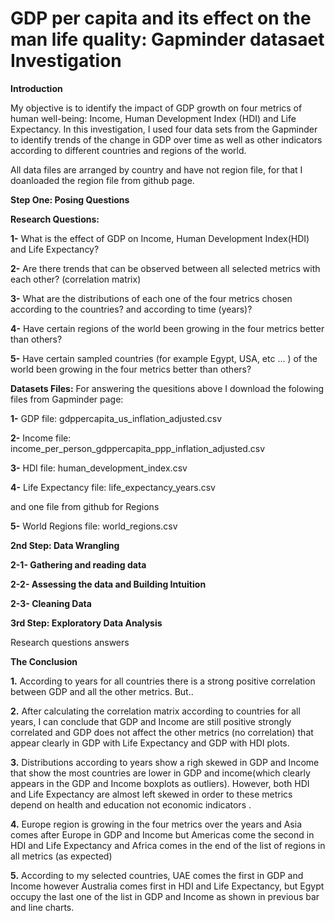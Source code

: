 # GDP per capita and its effect on the man life quality: Gapminder datasaet Investigation

**Introduction**

My objective is to identify the impact of GDP growth on four metrics of human well-being: Income, Human Development Index (HDI) and Life Expectancy. In this investigation, I used four data sets from the Gapminder to identify trends of the change in GDP over time as well as other indicators according to different countries and regions of the world.

All data files are arranged by country and have not region file, for that I doanloaded the region file from github page.

**Step One: Posing Questions**

**Research Questions:**

**1-** What is the effect of GDP on Income, Human Development Index(HDI) and Life Expectancy?

**2-** Are there trends that can be observed between all selected metrics with each other? (correlation matrix)

**3-** What are the distributions of each one of the four metrics chosen according to the countries? and according to time (years)?

**4-** Have certain regions of the world been growing in the four metrics better than others?

**5-** Have certain sampled countries (for example Egypt, USA, etc ... ) of the world been growing in the four metrics better than others?

**Datasets Files:** 
For answering the quesitions above I download the folowing files from Gapminder page:

**1-** GDP file: gdppercapita\_us\_inflation\_adjusted.csv

**2-** Income file: income\_per\_person\_gdppercapita\_ppp\_inflation\_adjusted.csv

**3-** HDI file: human\_development\_index.csv

**4-** Life Expectancy file: life\_expectancy\_years.csv

and one file from github for Regions

**5-** World Regions file: world\_regions.csv

**2nd Step: Data Wrangling**

**2-1- Gathering and reading data**

**2-2- Assessing the data and Building Intuition**

**2-3- Cleaning Data**

**3rd Step: Exploratory Data Analysis**

Research questions answers

**The Conclusion**

**1.** According to years for all countries there is a strong positive correlation between GDP and all the other metrics. But..

**2.** After calculating the correlation matrix according to countries for all years, I can conclude that GDP and Income are still positive strongly correlated and GDP does not affect the other metrics (no correlation) that appear clearly in GDP with Life Expectancy and GDP with HDI plots.

**3.** Distributions according to years show a righ skewed in GDP and Income that show the most countries are lower in GDP and income(which clearly appears in the GDP and Income boxplots as outliers). However, both HDI and Life Expectancy are almost left skewed in order to these metrics depend on health and education not economic indicators .

**4.** Europe region is growing in the four metrics over the years and Asia comes after Europe in GDP and Income but Americas come the second in HDI and Life Expectancy and Africa comes in the end of the list of regions in all metrics (as expected)

**5.** According to my selected countries, UAE comes the first in GDP and Income however Australia comes first in HDI and Life Expectancy, but Egypt occupy the last one of the list in GDP and Income as shown in previous bar and line charts.
